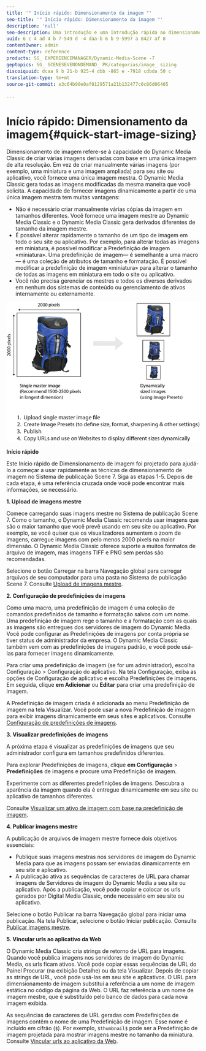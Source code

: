 ```yaml
---
title: '" Início rápido: Dimensionamento da imagem "'
seo-title: '" Início rápido: Dimensionamento da imagem "'
description: 'null'
seo-description: Uma introdução e uma Introdução rápida ao dimensionamento da imagem para ajudá-lo a começar a usar rapidamente as técnicas de dimensionamento de imagem.
uuid: 6 c 4 ad 4 b 7-549 d -4 daa-b 6 b 9-5997 a 8427 af 8
contentOwner: admin
content-type: reference
products: SG_ EXPERIENCEMANAGER/Dynamic-Media-Scene -7
geptopics: SG_ SCENESEVENONDEMAND_ PK/categorias/image_ sizing
discoiquuid: dcaa 9 b 21-b 925-4 dbb -865 e -7918 cdbda 50 c
translation-type: tm+mt
source-git-commit: e3c64b90e0af0129571a21b132477c0c86d06405

---
```



# Início rápido: Dimensionamento da imagem{#quick-start-image-sizing}

Dimensionamento de imagem refere-se à capacidade do Dynamic Media Classic de criar várias imagens derivadas com base em uma única imagem de alta resolução. Em vez de criar manualmente várias imagens (por exemplo, uma miniatura e uma imagem ampliada) para seu site ou aplicativo, você fornece uma única imagem mestra. O Dynamic Media Classic gera todas as imagens modificadas da mesma maneira que você solicita. A capacidade de fornecer imagens dinamicamente a partir de uma única imagem mestra tem muitas vantagens:

* Não é necessário criar manualmente várias cópias da imagem em tamanhos diferentes. Você fornece uma imagem mestre ao Dynamic Media Classic e o Dynamic Media Classic gera derivados diferentes de tamanho da imagem mestre.
* É possível alterar rapidamente o tamanho de um tipo de imagem em todo o seu site ou aplicativo. Por exemplo, para alterar todas as imagens em miniatura, é possível modificar a Predefinição de imagem «miniatura». Uma predefinição de imagem— é semelhante a uma macro— é uma coleção de atributos de tamanho e formatação. É possível modificar a predefinição de imagem «miniatura» para alterar o tamanho de todas as imagens em miniatura em todo o site ou aplicativo.
* Você não precisa gerenciar os mestres e todos os diversos derivados em nenhum dos sistemas de conteúdo ou gerenciamento de ativos internamente ou externamente.

![É possível criar várias imagens derivadas em tamanho diferente do mesmo arquivo mestre de alta resolução.](/help/assets/is_derivative_sizes_popup.png)

**Início rápido**

Este Início rápido de Dimensionamento de imagem foi projetado para ajudá-lo a começar a usar rapidamente as técnicas de dimensionamento de imagem no Sistema de publicação Scene 7. Siga as etapas 1-5. Depois de cada etapa, é uma referência cruzada onde você pode encontrar mais informações, se necessário.

**1. Upload de imagens mestre**

Comece carregando suas imagens mestre no Sistema de publicação Scene 7. Como o tamanho, o Dynamic Media Classic recomenda usar imagens que são o maior tamanho que você prevê usando em seu site ou aplicativo. Por exemplo, se você quiser que os visualizadores aumentem o zoom de imagens, carregue imagens com pelo menos 2000 pixels na maior dimensão. O Dynamic Media Classic oferece suporte a muitos formatos de arquivo de imagem, mas imagens TIFF e PNG sem perdas são recomendadas.

Selecione o botão Carregar na barra Navegação global para carregar arquivos de seu computador para uma pasta no Sistema de publicação Scene 7. Consulte [Upload de imagens mestre](uploading-master-images.md#uploading_master_images).

**2. Configuração de predefinições de imagens**

Como uma macro, uma predefinição de imagem é uma coleção de comandos predefinidos de tamanho e formatação salvos com um nome. Uma predefinição de imagem rege o tamanho e a formatação com as quais as imagens são entregues dos servidores de imagem do Dynamic Media. Você pode configurar as Predefinições de imagens por conta própria se tiver status de administrador da empresa. O Dynamic Media Classic também vem com as predefinições de imagens padrão, e você pode usá-las para fornecer imagens dinamicamente.

Para criar uma predefinição de imagem (se for um administrador), escolha Configuração &gt; Configuração do aplicativo. Na tela Configuração, exiba as opções de Configuração de aplicativo e escolha Predefinições de imagens. Em seguida, clique **em Adicionar** ou **Editar** para criar uma predefinição de imagem.

A Predefinição de imagem criada é adicionada ao menu Predefinição de imagem na tela Visualizar. Você pode usar a nova Predefinição de imagem para exibir imagens dinamicamente em seus sites e aplicativos. Consulte [Configuração de predefinições de imagens](setting-image-presets.md#setting_up_image_presets).

**3. Visualizar predefinições de imagens**

A próxima etapa é visualizar as predefinições de imagens que seu administrador configura em tamanhos predefinidos diferentes.

Para explorar Predefinições de imagens, clique **em Configuração** &gt; **Predefinições** de imagens e procure uma Predefinição de imagem.

Experimente com as diferentes predefinições de imagens. Descubra a aparência da imagem quando ela é entregue dinamicamente em seu site ou aplicativo de tamanhos diferentes.

Consulte [Visualizar um ativo de imagem com base na predefinição de imagem](previewing-asset.md#previewing_an_image_asset_based_on_its_image_preset).

**4. Publicar imagens mestre**

A publicação de arquivos de imagem mestre fornece dois objetivos essenciais:

* Publique suas imagens mestras nos servidores de imagem do Dynamic Media para que as imagens possam ser enviadas dinamicamente em seu site e aplicativo.
* A publicação ativa as sequências de caracteres de URL para chamar imagens de Servidores de imagem do Dynamic Media a seu site ou aplicativo. Após a publicação, você pode copiar e colocar os urls gerados por Digital Media Classic, onde necessário em seu site ou aplicativo.

Selecione o botão Publicar na barra Navegação global para iniciar uma publicação. Na tela Publicar, selecione o botão Iniciar publicação. Consulte [Publicar imagens mestre](publishing-master-images.md#publishing_master_images).

**5. Vincular urls ao aplicativo da Web**

O Dynamic Media Classic cria strings de retorno de URL para imagens. Quando você publica imagens nos servidores de imagem do Dynamic Media, os urls ficam ativos. Você pode copiar essas sequências de URL do Painel Procurar (na exibição Detalhe) ou da tela Visualizar. Depois de copiar as strings de URL, você pode usá-las em seu site e aplicativos. O URL para dimensionamento de imagem substitui a referência a um nome de imagem estática no código da página da Web. O URL faz referência a um nome de imagem mestre, que é substituído pelo banco de dados para cada nova imagem exibida.

As sequências de caracteres de URL geradas com Predefinições de imagens contêm o nome de uma Predefinição de imagem. Esse nome é incluído em cifrão (`$`). Por exemplo, `$thumbnail$` pode ser a Predefinição de imagem projetada para mostrar imagens mestre no tamanho da miniatura. Consulte [Vincular urls ao aplicativo da Web](linking-urls-web-application.md#linking_urls_to_your_web_application).
